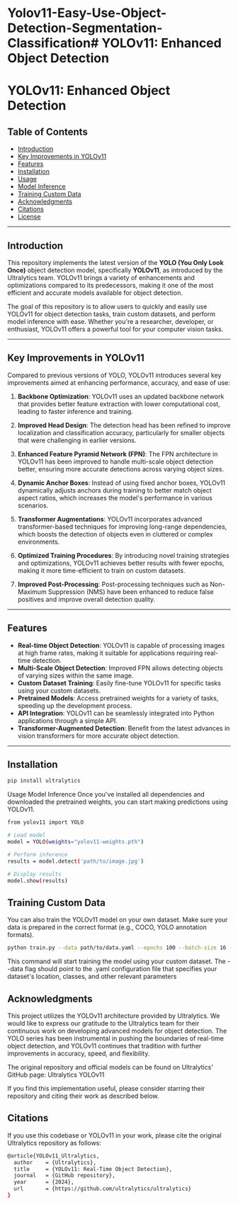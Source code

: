 # Yolov11-Easy-Use-Object-Detection-Segmentation-Classification# YOLOv11: Enhanced Object Detection

# YOLOv11: Enhanced Object Detection

## Table of Contents

- [Introduction](#introduction)
- [Key Improvements in YOLOv11](#key-improvements-in-yolov11)
- [Features](#features)
- [Installation](#installation)
- [Usage](#usage)
- [Model Inference](#model-inference)
- [Training Custom Data](#training-custom-data)
- [Acknowledgments](#acknowledgments)
- [Citations](#citations)
- [License](#license)

---

## Introduction

This repository implements the latest version of the **YOLO (You Only Look Once)** object detection model, specifically **YOLOv11**, as introduced by the Ultralytics team. YOLOv11 brings a variety of enhancements and optimizations compared to its predecessors, making it one of the most efficient and accurate models available for object detection.

The goal of this repository is to allow users to quickly and easily use YOLOv11 for object detection tasks, train custom datasets, and perform model inference with ease. Whether you're a researcher, developer, or enthusiast, YOLOv11 offers a powerful tool for your computer vision tasks.

---

## Key Improvements in YOLOv11

Compared to previous versions of YOLO, YOLOv11 introduces several key improvements aimed at enhancing performance, accuracy, and ease of use:

1. **Backbone Optimization**: YOLOv11 uses an updated backbone network that provides better feature extraction with lower computational cost, leading to faster inference and training.

2. **Improved Head Design**: The detection head has been refined to improve localization and classification accuracy, particularly for smaller objects that were challenging in earlier versions.

3. **Enhanced Feature Pyramid Network (FPN)**: The FPN architecture in YOLOv11 has been improved to handle multi-scale object detection better, ensuring more accurate detections across varying object sizes.

4. **Dynamic Anchor Boxes**: Instead of using fixed anchor boxes, YOLOv11 dynamically adjusts anchors during training to better match object aspect ratios, which increases the model's performance in various scenarios.

5. **Transformer Augmentations**: YOLOv11 incorporates advanced transformer-based techniques for improving long-range dependencies, which boosts the detection of objects even in cluttered or complex environments.

6. **Optimized Training Procedures**: By introducing novel training strategies and optimizations, YOLOv11 achieves better results with fewer epochs, making it more time-efficient to train on custom datasets.

7. **Improved Post-Processing**: Post-processing techniques such as Non-Maximum Suppression (NMS) have been enhanced to reduce false positives and improve overall detection quality.

---

## Features

- **Real-time Object Detection**: YOLOv11 is capable of processing images at high frame rates, making it suitable for applications requiring real-time detection.
- **Multi-Scale Object Detection**: Improved FPN allows detecting objects of varying sizes within the same image.
- **Custom Dataset Training**: Easily fine-tune YOLOv11 for specific tasks using your custom datasets.
- **Pretrained Models**: Access pretrained weights for a variety of tasks, speeding up the development process.
- **API Integration**: YOLOv11 can be seamlessly integrated into Python applications through a simple API.
- **Transformer-Augmented Detection**: Benefit from the latest advances in vision transformers for more accurate object detection.

---

## Installation


```bash
pip install ultralytics

```

Usage
Model Inference
Once you've installed all dependencies and downloaded the pretrained weights, you can start making predictions using YOLOv11.
```bash
from yolov11 import YOLO

# Load model
model = YOLO(weights="yolov11-weights.pth")

# Perform inference
results = model.detect('path/to/image.jpg')

# Display results
model.show(results)
```


## Training Custom Data
You can also train the YOLOv11 model on your own dataset. Make sure your data is prepared in the correct format (e.g., COCO, YOLO annotation formats).

```bash
python train.py --data path/to/data.yaml --epochs 100 --batch-size 16 --img-size 640
```
This command will start training the model using your custom dataset. The --data flag should point to the .yaml configuration file that specifies your dataset's location, classes, and other relevant parameters

## Acknowledgments
This project utilizes the YOLOv11 architecture provided by Ultralytics. We would like to express our gratitude to the Ultralytics team for their continuous work on developing advanced models for object detection. The YOLO series has been instrumental in pushing the boundaries of real-time object detection, and YOLOv11 continues that tradition with further improvements in accuracy, speed, and flexibility.

The original repository and official models can be found on Ultralytics' GitHub page: Ultralytics YOLOv11

If you find this implementation useful, please consider starring their repository and citing their work as described below.


## Citations
If you use this codebase or YOLOv11 in your work, please cite the original Ultralytics repository as follows:
```bash
@article{YOLOv11_Ultralytics,
  author    = {Ultralytics},
  title     = {YOLOv11: Real-Time Object Detection},
  journal   = {GitHub repository},
  year      = {2024},
  url       = {https://github.com/ultralytics/ultralytics}
}

```
